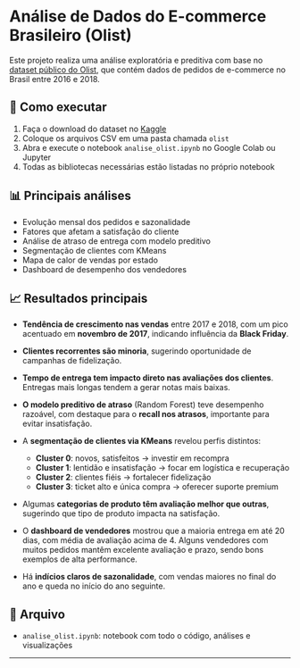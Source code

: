 
# Análise de Dados do E-commerce Brasileiro (Olist)

Este projeto realiza uma análise exploratória e preditiva com base no [dataset público do Olist](https://www.kaggle.com/datasets/olistbr/brazilian-ecommerce), que contém dados de pedidos de e-commerce no Brasil entre 2016 e 2018.

## 🔧 Como executar

1. Faça o download do dataset no [Kaggle](https://www.kaggle.com/datasets/olistbr/brazilian-ecommerce)
2. Coloque os arquivos CSV em uma pasta chamada `olist`
3. Abra e execute o notebook `analise_olist.ipynb` no Google Colab ou Jupyter
4. Todas as bibliotecas necessárias estão listadas no próprio notebook

## 📊 Principais análises

* Evolução mensal dos pedidos e sazonalidade
* Fatores que afetam a satisfação do cliente
* Análise de atraso de entrega com modelo preditivo
* Segmentação de clientes com KMeans
* Mapa de calor de vendas por estado
* Dashboard de desempenho dos vendedores

## 📈 Resultados principais

* **Tendência de crescimento nas vendas** entre 2017 e 2018, com um pico acentuado em **novembro de 2017**, indicando influência da **Black Friday**.
* **Clientes recorrentes são minoria**, sugerindo oportunidade de campanhas de fidelização.
* **Tempo de entrega tem impacto direto nas avaliações dos clientes**. Entregas mais longas tendem a gerar notas mais baixas.
* **O modelo preditivo de atraso** (Random Forest) teve desempenho razoável, com destaque para o **recall nos atrasos**, importante para evitar insatisfação.
* A **segmentação de clientes via KMeans** revelou perfis distintos:

  * **Cluster 0**: novos, satisfeitos → investir em recompra
  * **Cluster 1**: lentidão e insatisfação → focar em logística e recuperação
  * **Cluster 2**: clientes fiéis → fortalecer fidelização
  * **Cluster 3**: ticket alto e única compra → oferecer suporte premium
* Algumas **categorias de produto têm avaliação melhor que outras**, sugerindo que tipo de produto impacta na satisfação.
* O **dashboard de vendedores** mostrou que a maioria entrega em até 20 dias, com média de avaliação acima de 4. Alguns vendedores com muitos pedidos mantêm excelente avaliação e prazo, sendo bons exemplos de alta performance.
* Há **indícios claros de sazonalidade**, com vendas maiores no final do ano e queda no início do ano seguinte.


## 📁 Arquivo

* `analise_olist.ipynb`: notebook com todo o código, análises e visualizações

---

